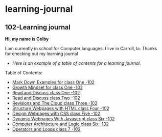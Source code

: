# learning-journal

## 102-Learning journal

**Hi, my name is Colby**

I am currently in school for Computer languages. I live in Carroll, Ia.
Thanks for checking out my learning journal

- *Here is an example of a table of contents for a learning journal.*




Table of Contents:
- [Mark Down Examples for class One -102](/MarkdownExamples.md)
- [Growth Mindset for class One -102](/growthmindset.md)
- [Read and Discuss class One -102](/Discussion.md)
- [Read and Discuss class Two -102](/Discussion2.md)
- [Revisions and The Cloud class Three -102](/Discussion3.md)
- [Structure Webpages with HTML class Four -102](/Structure_Webpages_With_HTML.md)
- [Design Webpages with CSS class Five -102](/Design_Webpages_With_Css.md)
- [Dynamic Webpages With Javascript class Six -102](/DYNAMIC_WEBPAGES_WITH_JAVASCRIPT.md)
- [Computer Architecture and Logic class Six -102](/COMPUTER_ARCHITECTURE_AND_LOGIC.md)
- [Operators and Loops class 7 -102](/OPERATORS_AND_LOOPS.md)